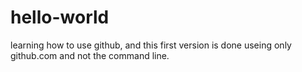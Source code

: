 # hello-world
learning how to use github,
and this first version is done useing only github.com and not the command line.

